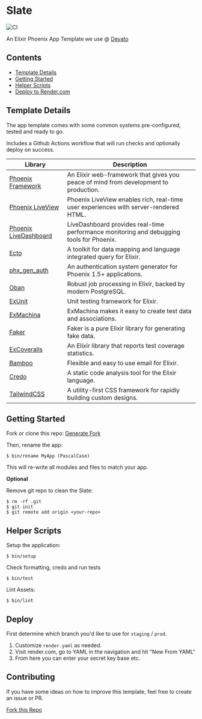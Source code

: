 # Slate

![CI](https://github.com/devato/slate/workflows/CI/badge.svg)

An Elixir Phoenix App Template we use @ [Devato](https://devato.com)


## Contents

<!-- START doctoc generated TOC please keep comment here to allow auto update -->
<!-- DON'T EDIT THIS SECTION, INSTEAD RE-RUN doctoc TO UPDATE -->


- [Template Details](#template-details)
- [Getting Started](#getting-started)
- [Helper Scripts](#helper-scripts)
- [Deploy to Render.com](#deploy-to-rendercom)

<!-- END doctoc generated TOC please keep comment here to allow auto update -->

## Template Details

The app template comes with some common systems pre-configured, tested and ready to go.

Includes a Github Actions workflow that will run checks and optionally deploy on success.

| Library                                                                             | Description                                                                              |
| ----------------------------------------------------------------------------------- | ---------------------------------------------------------------------------------------- |
| [Phoenix Framework](https://www.phoenixframework.org/)                              | An Elixir web-framework that gives you peace of mind from development to production.     |
| [Phoenix LiveView](https://github.com/phoenixframework/phoenix_live_view)           | Phoenix LiveView enables rich, real-time user experiences with server-rendered HTML.     |
| [Phoenix LiveDashboard](https://github.com/phoenixframework/phoenix_live_dashboard) | LiveDashboard provides real-time performance monitoring and debugging tools for Phoenix. |
| [Ecto](https://github.com/elixir-ecto/ecto)                                         | A toolkit for data mapping and language integrated query for Elixir.                     |
| [phx_gen_auth](https://github.com/aaronrenner/phx_gen_auth)                         | An authentication system generator for Phoenix 1.5+ applications.                        |
| [Oban](https://github.com/sorentwo/oban)                                            | Robust job processing in Elixir, backed by modern PostgreSQL.                            |
| [ExUnit](https://hexdocs.pm/ex_unit/ExUnit.html)                                    | Unit testing framework for Elixir.                                                       |
| [ExMachina](https://github.com/thoughtbot/ex_machina)                               | ExMachina makes it easy to create test data and associations.                            |
| [Faker](https://github.com/elixirs/faker)                                           | Faker is a pure Elixir library for generating fake data.                                 |
| [ExCoveralls](https://github.com/parroty/excoveralls)                               | An Elixir library that reports test coverage statistics.                                 |
| [Bamboo](https://github.com/thoughtbot/bamboo)                                      | Flexible and easy to use email for Elixir.                                               |
| [Credo](https://github.com/rrrene/credo)                                            | A static code analysis tool for the Elixir language.                                     |
| [TailwindCSS](https://tailwindcss.com/)                                             | A utility-first CSS framework for rapidly building custom designs.                       |

## Getting Started

Fork or clone this repo:  [Generate Fork](https://github.com/devato/slate/generate)

Then, rename the app:

```
$ bin/rename MyApp (PascalCase)
```

This will re-write all modules and files to match your app.

**Optional**

Remove git repo to clean the Slate:

```
$ rm -rf .git
$ git init
$ git remote add origin <your-repo>
```

## Helper Scripts

Setup the application:

```
$ bin/setup
```

Check formatting, credo and run tests

```
$ bin/test
```

Lint Assets:

```
$ bin/lint
```

## Deploy

First determine which branch you'd like to use for `staging` / `prod`.

1. Customize `render.yaml` as needed.
2. Visit render.com, go to YAML in the navigation and hit "New From YAML"
3. From here you can enter your secret key base etc.

## Contributing

If you have some ideas on how to improve this template, feel free to create an issue or PR.

[Fork this Repo](https://github.com/devato/slate/generate)
